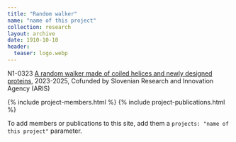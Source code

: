 ```yaml
---
title: "Random walker"
name: "name of this project"
collection: research
layout: archive
date: 1910-10-10
header:
  teaser: logo.webp
---
```


N1-0323 [A random walker made of coiled helices and newly designed proteins](https://www.ki.si/fileadmin/user_upload/datoteke-splosno/datoteke-D12/ARRSprojekti/N1-0323_Ljubetic.pdf), 2023-2025, Cofunded by Slovenian Research and Innovation Agency (ARIS)

{% include project-members.html %}
{% include project-publications.html %}

To add members or publications to this site, add them a `projects: "name of this project"` parameter. 